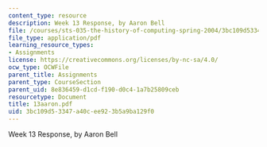 ```yaml
---
content_type: resource
description: Week 13 Response, by Aaron Bell
file: /courses/sts-035-the-history-of-computing-spring-2004/3bc109d53347a40cee923b5a9ba129f0_13aaron.pdf
file_type: application/pdf
learning_resource_types:
- Assignments
license: https://creativecommons.org/licenses/by-nc-sa/4.0/
ocw_type: OCWFile
parent_title: Assignments
parent_type: CourseSection
parent_uid: 8e836459-d1cd-f190-d0c4-1a7b25809ceb
resourcetype: Document
title: 13aaron.pdf
uid: 3bc109d5-3347-a40c-ee92-3b5a9ba129f0
---
```

Week 13 Response, by Aaron Bell